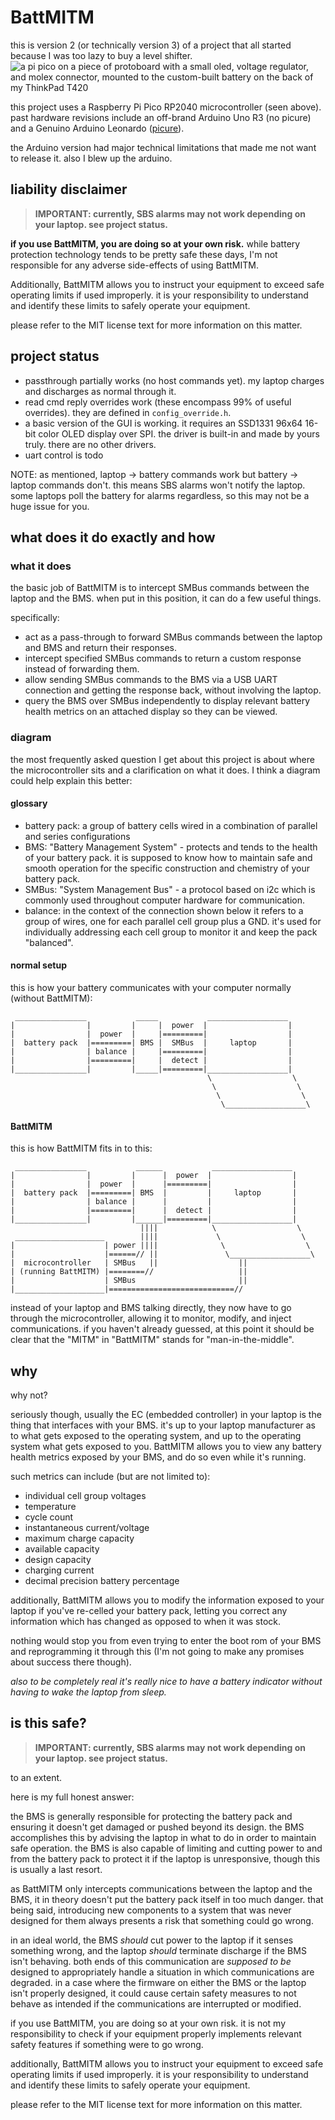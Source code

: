 # BattMITM

this is version 2 (or technically version 3) of a project that all started because I was too lazy to buy a level shifter.
![a pi pico on a piece of protoboard with a small oled, voltage regulator, and molex connector, mounted to the custom-built battery on the back of my ThinkPad T420](https://ben.wiegand.pw/img/battmitm-2-pipico-thumb.webp)

this project uses a Raspberry Pi Pico RP2040 microcontroller (seen above). past hardware revisions include an off-brand Arduino Uno R3 (no picure) and a Genuino Arduino Leonardo ([picure](https://ben.wiegand.pw/img/smbus-mitm-arduino-thumb.webp)).

the Arduino version had major technical limitations that made me not want to release it. also I blew up the arduino.

## liability disclaimer

> **IMPORTANT: currently, SBS alarms may not work depending on your laptop. see project status.**

**if you use BattMITM, you are doing so at your own risk.** while battery protection technology tends to be pretty safe these days, I'm not responsible for any adverse side-effects of using BattMITM.

Additionally, BattMITM allows you to instruct your equipment to exceed safe operating limits if used improperly. it is your responsibility to understand and identify these limits to safely operate your equipment.

please refer to the MIT license text for more information on this matter.

## project status
- passthrough partially works (no host commands yet). my laptop charges and discharges as normal through it.
- read cmd reply overrides work (these encompass 99% of useful overrides). they are defined in `config_override.h`.
- a basic version of the GUI is working. it requires an SSD1331 96x64 16-bit color OLED display over SPI. the driver is built-in and made by yours truly. there are no other drivers. 
- uart control is todo

NOTE: as mentioned, laptop -> battery commands work but battery -> laptop commands don't. this means SBS alarms won't notify the laptop. 
some laptops poll the battery for alarms regardless, so this may not be a huge issue for you.

## what does it do exactly and how

### what it does
the basic job of BattMITM is to intercept SMBus commands between the laptop and the BMS. when put in this position, it can do a few useful things.

specifically:
- act as a pass-through to forward SMBus commands between the laptop and BMS and return their responses.
- intercept specified SMBus commands to return a custom response instead of forwarding them.
- allow sending SMBus commands to the BMS via a USB UART connection and getting the response back, without involving the laptop.
- query the BMS over SMBus independently to display relevant battery health metrics on an attached display so they can be viewed.


### diagram
the most frequently asked question I get about this project is about where the microcontroller sits and a clarification on what it does. I think a diagram could help explain this better:

#### glossary
- battery pack: a group of battery cells wired in a combination of parallel and series configurations
- BMS: "Battery Management System" - protects and tends to the health of your battery pack. it is supposed to know how to maintain safe and smooth operation for the specific construction and chemistry of your battery pack.
- SMBus: "System Management Bus" - a protocol based on i2c which is commonly used throughout computer hardware for communication.
- balance: in the context of the connection shown below it refers to a group of wires, one for each parallel cell group plus a GND. it's used for individually addressing each cell group to monitor it and keep the pack "balanced".

#### normal setup
this is how your battery communicates with your computer normally (without BattMITM):

```
 ________________           _____           __________________
|                |         |     |  power  |                  |
|                |  power  |     |=========|                  |
|  battery pack  |=========| BMS |  SMBus  |     laptop       |
|                | balance |     |=========|                  |
|                |=========|     |  detect |                  |
|________________|         |_____|=========|__________________|
                                            \                  \
                                             \                  \
                                              \                  \
                                               \__________________\
```

#### BattMITM
this is how BattMITM fits in to this:

```
 ________________           ______           __________________
|                |         |      |  power  |                  |
|                |  power  |      |=========|                  |
|  battery pack  |=========| BMS  |         |     laptop       |
|                | balance |      |         |                  |
|                |=========|      |  detect |                  |
|________________|         |______|=========|__________________|
                             ||||            \                  \
 ____________________        ||||             \                  \
|                    | power ||||              \                  \
|                    |======// ||               \__________________\
|  microcontroller   | SMBus   ||                  ||
| (running BattMITM) |========//                   ||
|                    | SMBus                       ||
|____________________|============================//

```
instead of your laptop and BMS talking directly, they now have to go through the microcontroller, allowing it to monitor, modify, and inject communications. if you haven't already guessed, at this point it should be clear that the "MITM" in "BattMITM" stands for "man-in-the-middle".


## why

why not?

seriously though, usually the EC (embedded controller) in your laptop is the thing that interfaces with your BMS. it's up to your laptop manufacturer as to what gets exposed to the operating system, and up to the operating system what gets exposed to you. BattMITM allows you to view any battery health metrics exposed by your BMS, and do so even while it's running. 

such metrics can include (but are not limited to):
- individual cell group voltages
- temperature
- cycle count
- instantaneous current/voltage
- maximum charge capacity
- available capacity
- design capacity
- charging current
- decimal precision battery percentage

additionally, BattMITM allows you to modify the information exposed to your laptop if you've re-celled your battery pack, letting you correct any information which has changed as opposed to when it was stock.

nothing would stop you from even trying to enter the boot rom of your BMS and reprogramming it through this (I'm not going to make any promises about success there though).

*also to be completely real it's really nice to have a battery indicator without having to wake the laptop from sleep.*


## is this safe?

> **IMPORTANT: currently, SBS alarms may not work depending on your laptop. see project status.**

to an extent.

here is my full honest answer:

the BMS is generally responsible for protecting the battery pack and ensuring it doesn't get damaged or pushed beyond its design. the BMS accomplishes this by advising the laptop in what to do in order to maintain safe operation. the BMS is also capable of limiting and cutting power to and from the battery pack to protect it if the laptop is unresponsive, though this is usually a last resort.

as BattMITM only intercepts communications between the laptop and the BMS, it in theory doesn't put the battery pack itself in too much danger. that being said, introducing new components to a system that was never designed for them always presents a risk that something could go wrong.

in an ideal world, the BMS *should* cut power to the laptop if it senses something wrong, and the laptop *should* terminate discharge if the BMS isn't behaving. both ends of this communication are *supposed to be* designed to appropriately handle a situation in which communications are degraded. in a case where the firmware on either the BMS or the laptop isn't properly designed, it could cause certain safety measures to not behave as intended if the communications are interrupted or modified.


if you use BattMITM, you are doing so at your own risk. it is not my responsibility to check if your equipment properly implements relevant safety features if something were to go wrong.

additionally, BattMITM allows you to instruct your equipment to exceed safe operating limits if used improperly. it is your responsibility to understand and identify these limits to safely operate your equipment.

please refer to the MIT license text for more information on this matter.
